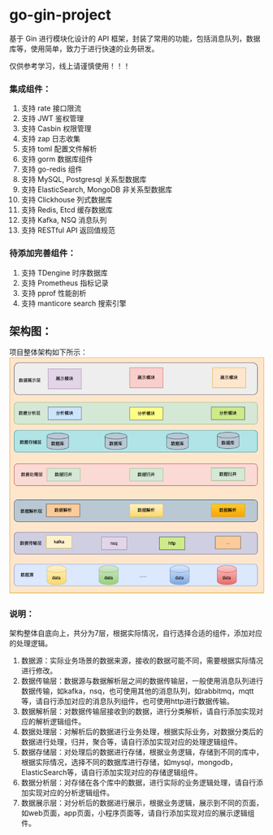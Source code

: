 # go-gin-project

基于 Gin 进行模块化设计的 API 框架，封装了常用的功能，包括消息队列，数据库等，使用简单，致力于进行快速的业务研发。

仅供参考学习，线上请谨慎使用！！！

### 集成组件：

1. 支持 rate 接口限流
2. 支持 JWT 鉴权管理
3. 支持 Casbin 权限管理
4. 支持 zap 日志收集
5. 支持 toml 配置文件解析
6. 支持 gorm 数据库组件
7. 支持 go-redis 组件
8. 支持 MySQL, Postgresql 关系型数据库
9. 支持 ElasticSearch, MongoDB 非关系型数据库
10. 支持 Clickhouse 列式数据库
11. 支持 Redis, Etcd 缓存数据库
12. 支持 Kafka, NSQ 消息队列
13. 支持 RESTful API 返回值规范

### 待添加完善组件：

1. 支持 TDengine 时序数据库
2. 支持 Prometheus 指标记录
3. 支持 pprof 性能剖析
4. 支持 manticore search 搜索引擎


## 架构图：
项目整体架构如下所示：
![img.png](img.png)

### 说明：
  架构整体自底向上，共分为7层，根据实际情况，自行选择合适的组件，添加对应的处理逻辑。
1. 数据源：实际业务场景的数据来源，接收的数据可能不同，需要根据实际情况进行修改。
2. 数据传输层：数据源与数据解析层之间的数据传输层，一般使用消息队列进行数据传输，如kafka，nsq，也可使用其他的消息队列，如rabbitmq，mqtt等，请自行添加对应的消息队列组件，也可使用http进行数据传输。
3. 数据解析层：对数据传输层接收到的数据，进行分类解析，请自行添加实现对应的解析逻辑组件。
4. 数据处理层：对解析后的数据进行业务处理，根据实际业务，对数据分类后的数据进行处理，归并，聚合等，请自行添加实现对应的处理逻辑组件。
5. 数据存储层：对处理后的数据进行存储，根据业务逻辑，存储到不同的库中，根据实际情况，选择不同的数据库进行存储，如mysql，mongodb，ElasticSearch等，请自行添加实现对应的存储逻辑组件。
6. 数据分析层：对存储在各个库中的数据，进行实际的业务逻辑处理，请自行添加实现对应的分析逻辑组件。
7. 数据展示层：对分析后的数据进行展示，根据业务逻辑，展示到不同的页面，如web页面，app页面，小程序页面等，请自行添加实现对应的展示逻辑组件。